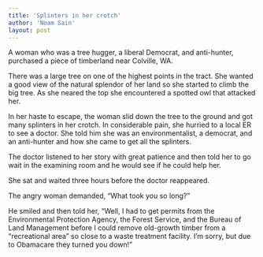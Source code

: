 ```yaml
---
title: 'Splinters in her crotch'
author: 'Noam Sain'
layout: post
---
```


A woman who was a tree hugger, a liberal Democrat, and anti-hunter, purchased a piece of timberland near Colville, WA.  
  
There was a large tree on one of the highest points in the tract. She wanted a good view of the natural splendor of her land so she started to climb the big tree. As she neared the top she encountered a spotted owl that attacked her.

In her haste to escape, the woman slid down the tree to the ground and got many splinters in her crotch. In considerable pain, she hurried to a local ER to see a doctor. She told him she was an environmentalist, a democrat, and an anti-hunter and how she came to get all the splinters.

The doctor listened to her story with great patience and then told her to go wait in the examining room and he would see if he could help her.

She sat and waited three hours before the doctor reappeared.

The angry woman demanded, “What took you so long?”

He smiled and then told her, “Well, I had to get permits from the Environmental Protection Agency, the Forest Service, and the Bureau of Land Management before I could remove old-growth timber from a “recreational area” so close to a waste treatment facility. I’m sorry, but due to Obamacare they turned you down!”